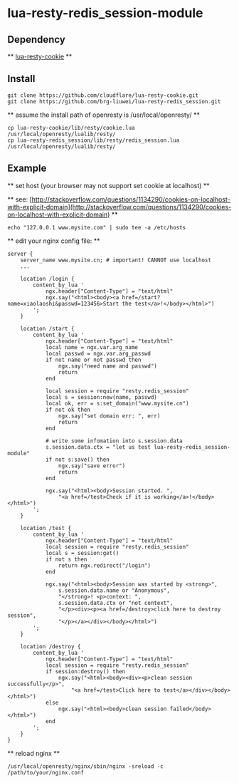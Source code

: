 lua-resty-redis_session-module
==============================


Dependency
----------
** [lua-resty-cookie](https://github.com/cloudflare/lua-resty-cookie) **


Install
-------
    git clone https://github.com/cloudflare/lua-resty-cookie.git
    git clone https://github.com/brg-liuwei/lua-resty-redis_session.git

** assume the install path of openresty is /usr/local/openresty/ **

    cp lua-resty-cookie/lib/resty/cookie.lua /usr/local/openresty/lualib/resty/
    cp lua-resty-redis_session/lib/resty/redis_session.lua /usr/local/openresty/lualib/resty/
    
Example
-------
** set host (your browser may not support set cookie at localhost) **

** see: [http://stackoverflow.com/questions/1134290/cookies-on-localhost-with-explicit-domain](http://stackoverflow.com/questions/1134290/cookies-on-localhost-with-explicit-domain) **

    echo "127.0.0.1 www.mysite.com" | sudo tee -a /etc/hosts

** edit your nginx config file: **

    server {
        server_name www.mysite.cn; # important! CANNOT use localhost
        ...
        
        location /login {
            content_by_lua '
                ngx.header["Content-Type"] = "text/html"
                ngx.say("<html><body><a href=/start?name=xiaolaoshi&passwd=123456>Start the test</a>!</body></html>")
            ';
        }
        
        location /start {
            content_by_lua '
                ngx.header["Content-Type"] = "text/html"
                local name = ngx.var.arg_name
                local passwd = ngx.var.arg_passwd
                if not name or not passwd then
                    ngx.say("need name and passwd")
                    return
                end
        
                local session = require "resty.redis_session"
                local s = session:new(name, passwd)
                local ok, err = s:set_domain("www.mysite.cn")
                if not ok then
                    ngx.say("set domain err: ", err)
                    return
                end

                # write some infomation into s.session.data
                s.session.data.ctx = "let us test lua-resty-redis_session-module"
                if not s:save() then
                    ngx.say("save error")
                    return
                end
         
                ngx.say("<html><body>Session started. ",
                    "<a href=/test>Check if it is working</a>!</body></html>")
            ';
        }
        
        location /test {
            content_by_lua '
                ngx.header["Content-Type"] = "text/html"
                local session = require "resty.redis_session"
                local s = session:get()
                if not s then
                    return ngx.redirect("/login")
                end
                
                ngx.say("<html><body>Session was started by <strong>",
                    s.session.data.name or "Anonymous",
                    "</strong>! <p>context: ",
                    s.session.data.ctx or "not context",
                    "</p><div><p><a href=/destroy>click here to destroy session",
                    "</p></a></div></body></html>")
            ';
        }
        
        location /destroy {
            content_by_lua '
                ngx.header["Content-Type"] = "text/html"
                local session = require "resty.redis_session"
                if session:destroy() then
                    ngx.say("<html><body><div><p>clean session successfully</p>",
                        "<a href=/test>Click here to test</a></div></body></html>")
                else
                    ngx.say("<html><body>clean session failed</body></html>")
                end
            ';
        }
    }

** reload nginx **

    /usr/local/openresty/nginx/sbin/nginx -sreload -c /path/to/your/nginx.conf
